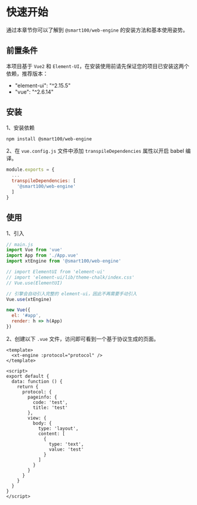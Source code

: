 # 快速开始

通过本章节你可以了解到 `@smart100/web-engine` 的安装方法和基本使用姿势。


## 前置条件
本项目基于 `Vue2` 和 `Element-UI`，在安装使用前请先保证您的项目已安装这两个依赖，推荐版本：
+ "element-ui": "^2.15.5"
+ "vue": "^2.6.14"



## 安装

1、安装依赖
```bash
npm install @smart100/web-engine
```

2、在 `vue.config.js` 文件中添加 `transpileDependencies` 属性以开启 babel 编译。

```js
module.exports = {
  ...
  transpileDependencies: [
    '@smart100/web-engine'
  ]
}
```

## 使用
1、引入
```js
// main.js
import Vue from 'vue'
import App from './App.vue'
import xtEngine from '@smart100/web-engine'

// import ElementUI from 'element-ui'
// import 'element-ui/lib/theme-chalk/index.css'
// Vue.use(ElementUI)

// 引擎会自动引入完整的 element-ui，因此不再需要手动引入
Vue.use(xtEngine)

new Vue({
  el: '#app',
  render: h => h(App)
})
```

2、创建以下 `.vue` 文件，访问即可看到一个基于协议生成的页面。
```vue
<template>
  <xt-engine :protocol="protocol" />
</template>

<script>
export default {
  data: function () {
    return {
      protocol: {
        pageinfo: {
          code: 'test',
          title: 'test'
        },
        view: {
          body: {
            type: 'layout',
            content: [
              {
                type: 'text',
                value: 'test'
              }
            ]
          }
        }
      }
    }
  }
}
</script>
```
